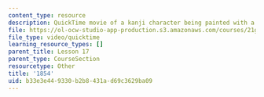 ```yaml
---
content_type: resource
description: QuickTime movie of a kanji character being painted with a brush.
file: https://ol-ocw-studio-app-production.s3.amazonaws.com/courses/21g-504-japanese-iv-spring-2009/b33e3e449330b2b8431ad69c3629ba09_1854.mov
file_type: video/quicktime
learning_resource_types: []
parent_title: Lesson 17
parent_type: CourseSection
resourcetype: Other
title: '1854'
uid: b33e3e44-9330-b2b8-431a-d69c3629ba09
---
```


